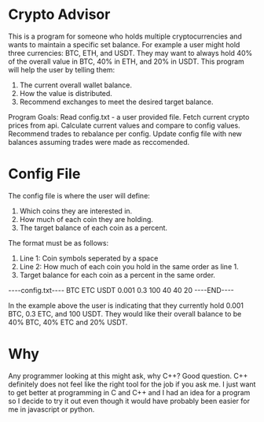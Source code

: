 # Crypto Advisor 

This is a program for someone who holds multiple cryptocurrencies and wants to maintain a specific set balance. 
For example a user might hold three currencies: BTC, ETH, and USDT. They may want to always hold 40% of the overall value in BTC, 40% in ETH, and 20% in USDT.
This program will help the user by telling them:
1. The current overall wallet balance. 
2. How the value is distributed. 
3. Recommend exchanges to meet the desired target balance. 

Program Goals:
Read config.txt - a user provided file. 
Fetch current crypto prices from api. 
Calculate current values and compare to config values. 
Recommend trades to rebalance per config. 
Update config file with new balances assuming trades were made as reccomended.


# Config File
The config file is where the user will define:
1. Which coins they are interested in. 
2. How much of each coin they are holding. 
3. The target balance of each coin as a percent. 

The format must be as follows:
1. Line 1: Coin symbols seperated by a space
2. Line 2: How much of each coin you hold in the same order as line 1. 
3. Target balance for each coin as a percent in the same order. 

----config.txt----
BTC ETC USDT
0.001 0.3 100
40 40 20
----END----

In the example above the user is indicating that they currently hold 0.001 BTC, 0.3 ETC, and 100 USDT. 
They would like their overall balance to be 40% BTC, 40% ETC and 20% USDT. 

# Why
Any programmer looking at this might ask, why C++?
Good question. C++ definitely does not feel like the right tool for the job if you ask me. I just want to get better at programming in C and C++ and I had an idea for a program so I decide to try it out even though it would have probably been easier for me in javascript or python. 